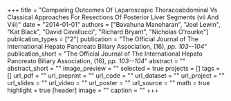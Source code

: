 +++
title = "Comparing Outcomes Of Laparoscopic Thoracoabdominal Vs Classical Approaches For Resections Of Posterior Liver Segments (vii And Viii)"
date = "2014-01-01"
authors = ["Bavahuna Manoharan", "Joel Lewin", "Kat Black", "David Cavallucci", "Richard Bryant", "Nicholas O'rourke"]
publication_types = ["2"]
publication = "The Official Journal of The International Hepato Pancreato Biliary Association, (16), _pp. 103--104_"
publication_short = "The Official Journal of The International Hepato Pancreato Biliary Association, (16), _pp. 103--104_"
abstract = ""
abstract_short = ""
image_preview = ""
selected = true
projects = []
tags = []
url_pdf = ""
url_preprint = ""
url_code = ""
url_dataset = ""
url_project = ""
url_slides = ""
url_video = ""
url_poster = ""
url_source = ""
math = true
highlight = true
[header]
image = ""
caption = ""
+++
